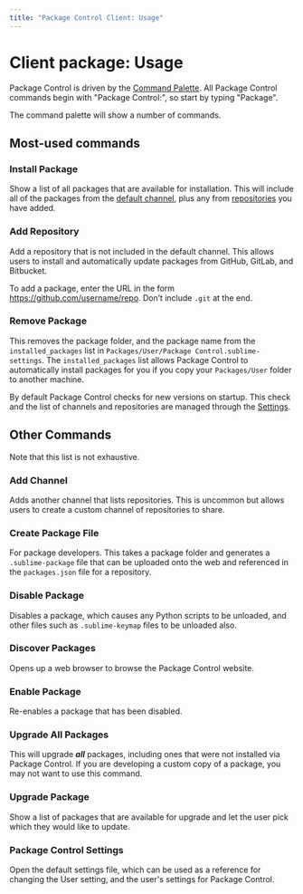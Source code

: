 ```yaml
---
title: "Package Control Client: Usage"
---
```


<!-- Originals: -->
<!-- https://packagecontrol.io/docs/usage -->
<!-- https://github.com/wbond/packagecontrol.io/blob/master/app/html/docs/usage.html -->


# Client package: Usage

Package Control is driven by the [Command Palette][cmnd]. All Package Control commands begin with "Package Control:", so start by typing "Package".

[cmnd]: command_palette.html#how-to-use-the-command-palette

The command palette will show a number of commands.

## Most-used commands

### Install Package

Show a list of all packages that are available for installation.
This will include all of the packages from the [default channel][channel],
plus any from [repositories][repos] you have added.

[channel]: https://github.com/wbond/package_control_channel
[repos]: repository.html


### Add Repository

Add a repository that is not included in the default channel.
This allows users to install and automatically update packages
from GitHub, GitLab, and Bitbucket.

To add a package,
enter the URL in the form https://github.com/username/repo.
Don’t include `.git` at the end.


### Remove Package

This removes the package folder,
and the package name from the `installed_packages` list
in `Packages/User/Package Control.sublime-settings`.
The `installed_packages` list allows Package Control
to automatically install packages for you
if you copy your `Packages/User` folder to another machine.

By default Package Control checks for new versions on startup.
This check and the list of channels and repositories
are managed through the [Settings][settings].

[settings]: #package-control-settings


## Other Commands

Note that this list is not exhaustive.


### Add Channel

Adds another channel that lists repositories.
This is uncommon but allows users to create
a custom channel of repositories to share.


### Create Package File

For package developers.
This takes a package folder and generates a `.sublime-package` file
that can be uploaded onto the web
and referenced in the `packages.json` file for a repository.


### Disable Package

Disables a package,
which causes any Python scripts to be unloaded,
and other files such as `.sublime-keymap` files to be unloaded also.


### Discover Packages

Opens up a web browser to browse the Package Control website.


### Enable Package

Re-enables a package that has been disabled.


### Upgrade All Packages

This will upgrade _**all**_ packages,
including ones that were not installed via Package Control.
If you are developing a custom copy of a package,
you may not want to use this command.


### Upgrade Package

Show a list of packages that are available for upgrade
and let the user pick which they would like to update.


### Package Control Settings

Open the default settings file,
which can be used as a reference for changing the User setting,
and the user's settings for Package Control.
